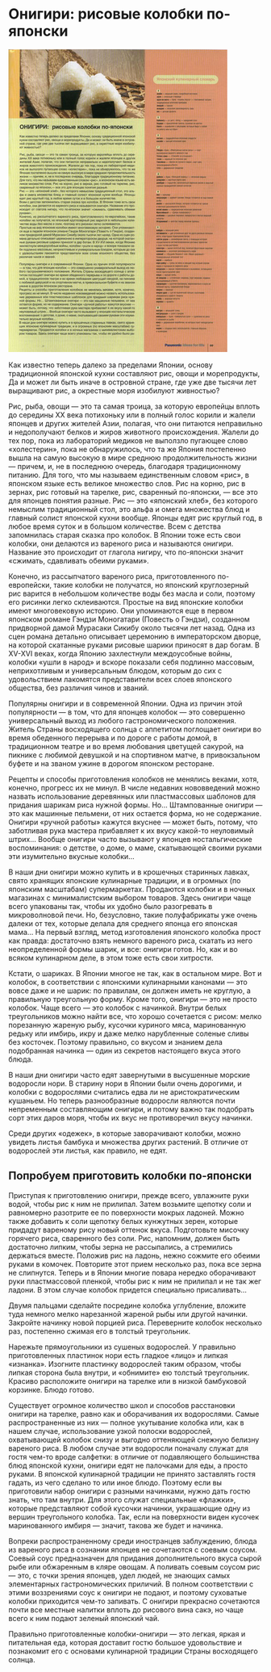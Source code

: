 # Онигири: рисовые колобки по-японски

![](/assets/53.jpg)

Как известно теперь далеко за пределами Японии, основу традиционной японской кухни составляют рис, овощи и морепродукты, Да и может ли быть иначе в островной стране, где уже две тысячи лет выращивают рис, а окрестные моря изобилуют живностью?

Рис, рыба, овощи — это та самая троица, за которую европейцы вплоть до середины XX века потихоньку или в полный голос корили и жалели японцев и других жителей Азии, полагая, что они питаются неправильно и недополучают белков и жиров животного происхождения. Жалели до тех пор, пока из лабораторий медиков не выползло пугающее слово «холестерин», пока не обнаружилось, что та же Япония постепенно вышла на самую высокую в мире среднюю продолжительность жизни — причем, и, не в последнюю очередь, благодаря традиционному питанию. Для того, что мы называем единственным словом «рис», в японском языке есть великое множество слов. Рис на корню, рис в зернах, рис готовый на тарелке, рис, сваренный по-японски, — все это для японцев понятия разные. Рис — это «японский хлеб», без которого немыслим традиционный стол, это альфа и омега множества блюд и главный солист японской кухни вообще. Японцы едят рис круглый год, в любое время суток и в большом количестве. Всем с детства запомнилась старая сказка про колобок. В Японии тоже есть свои колобки, они делаются из вареного риса и называются онигири. Название это происходит от глагола нигиру, что по-японски значит «сжимать, сдавливать обеими руками».

Конечно, из рассыпчатого вареного риса, приготовленного по-европейски, такие колобки не получатся, но японский круглозерный рис варится в небольшом количестве воды без масла и соли, поэтому его рисинки легко склеиваются. Простые на вид японские колобки имеют многовековую историю. Они упоминаются еще в первом японском романе Гэндзи Моногатари \(Повесть о Гэндзи\), созданном придворной дамой Мурасаки Сикибу около тысячи лет назад. Одна из сцен романа детально описывает церемонию в императорском дворце, на которой скатанные руками рисовые шарики приносят в дар богам. В XV-XVI веках, когда Японию захлестнули междоусобные войны, колобки «ушли в народ» и вскоре показали себя подлинно массовым, неприхотливым и универсальным блюдом, которым до сих с удовольствием лакомятся представители всех слоев японского общества, без различия чинов и званий.

Популярны онигири и в современной Японии. Одна из причин этой популярности — в том, что для японцев колобок — это совершенно универсальный выход из любого гастрономического положения. Житель Страны восходящего солнца с аппетитом поглощает онигири во время обеденного перерыва и по дороге с работы домой, в традиционном театре и во время любования цветущей сакурой, на пикнике с любимой девушкой и на спортивном матче, в привокзальном буфете и на званом ужине в дорогом японском ресторане.

Рецепты и способы приготовления колобков не менялись веками, хотя, конечно, прогресс их не минул. В числе недавних нововведений можно назвать использование деревянных или пластмассовых шаблонов для придания шарикам риса нужной формы. Но... Штампованные онигири — это как машинные пельмени, от них остается форма, но не содержание. Онигири «ручной работы» кажутся вкуснее — может быть, потому, что заботливая рука мастера прибавляет к их вкусу какой-то неуловимый штрих... Вообще онигири часто вызывают у японцев ностальгические воспоминания: о детстве, о доме, о маме, скатывающей своими руками эти изумительно вкусные колобки...

В наши дни онигири можно купить и в крошечных старинных лавках, свято хранящих японские кулинарные традиции, и в огромных \(по японским масштабам\) супермаркетах. Продаются колобки и в ночных магазинах с минималистским выбором товаров. Здесь онигири чаще всего упакованы так, чтобы их удобно было разогревать в микроволновой печи. Но, безусловно, такие полуфабрикаты уже очень далеки от тех, которые делала для среднего японца его японская мама... На первый взгляд, метод изготовления японского колобка прост как правда: достаточно взять немного вареного риса, скатать из него неопределенной формы шарик, и все: онигири готов. Но, как и во всяком кулинарном деле, в этом тоже есть свои хитрости.

Кстати, о шариках. В Японии многое не так, как в остальном мире. Вот и колобок, в соответствии с японскими кулинарными канонами — это вовсе даже и не шарик: по правилам, он должен иметь не круглую, а правильную треугольную форму. Кроме того, онигири — это не просто колобок. Чаще всего — это колобок с начинкой. Внутри белых треугольников можно найти все, что хорошо сочетается с рисом: мелко порезанную жареную рыбу, кусочки куриного мяса, маринованную редьку или имбирь, икру и даже мелко нарубленные соленые сливы без косточек. Поэтому правильно, со вкусом и знанием дела подобранная начинка — один из секретов настоящего вкуса этого блюда.

В наши дни онигири часто едят завернутыми в высушенные морские водоросли нори. В старину нори в Японии были очень дорогими, и колобки с водорослями считались едва ли не аристократическим кушаньем. Но теперь разнообразные водоросли являются почти непременным составляющим онигири, и потому важно так подобрать сорт этих даров моря, чтобы их вкус не противоречил вкусу начинки.

Среди других «одежек», в которые заворачивают колобки, можно увидеть листья бамбука и множества других растений. В отличие от водорослей эти листья, как правило, не едят.

## Попробуем приготовить колобки по-японски

Приступая к приготовлению онигири, прежде всего, увлажните руки водой, чтобы рис к ним не прилипал. Затем возьмите щепотку соли и равномерно разотрите ее по поверхности мокрых ладоней. Можно также добавить к соли щепотку белых кунжутных зерен, которые придадут вареному рису новый оттенок вкуса. Подготовьте мисочку горячего риса, сваренного без соли. Рис, напомним, должен быть достаточно липким, чтобы зерна не рассыпались, а стремились держаться вместе. Положив рис на ладонь, нежно сожмите его обеими руками в комочек. Повторите этот прием несколько раз, пока все зерна не слипнутся. Теперь и в Японии многие повара нередко оборачивают руки пластмассовой пленкой, чтобы рис к ним не прилипал и не так жег ладони. В этом случае колобок придется специально присаливать...

Двумя пальцами сделайте посредине колобка углубление, вложите туда немного мелко нарезанной жареной рыбы или другой начинки. Закройте начинку новой порцией риса. Переверните колобок несколько раз, постепенно сжимая его в толстый треугольник.

Нарежьте прямоугольники из сушеных водорослей. У правильно приготовленных пластинок нори есть гладкое «лицо» и липкая «изнанка». Изогните пластинку водорослей таким образом, чтобы липкая сторона была внутри, и «обнимите» ею толстый треугольник. Красиво расположите онигири на тарелке или в низкой бамбуковой корзинке. Блюдо готово.

Существует огромное количество школ и способов расстановки онигири на тарелке, равно как и оборачивания их водорослями. Самые распространенные из них — полное укутывание колобка или, как в нашем случае, использование узкой полоски водорослей, охватывающей колобок снизу и выгодно оттеняющей снежную белизну вареного риса. В любом случае эти водоросли поначалу служат для гостя чем-то вроде салфетки: в отличие от подавляющего большинства блюд японской кухни, онигири едят не палочками для еды, а просто руками. В японской кулинарной традиции не принято заставлять гостя гадать, из чего сделано то или иное блюдо. Поэтому если вы приготовили набор онигири с разными начинками, нужно дать гостю знать, что там внутри. Для этого служат специальные «флажки», которые представляют собой кусочки начинки, украшающие одну из вершин треугольного колобка. Так, если на поверхности виден кусочек маринованного имбиря — значит, такова же будет и начинка.

Вопреки распространенному среди иностранцев заблуждению, блюда из вареного риса в сознании японцев не сочетаются с соевым соусом. Соевый соус предназначен для придания дополнительного вкуса сырой рыбе или обжаренным в кляре овощам. А поливать соевым соусом рис — это, с точки зрения японцев, удел людей, не знающих самых элементарных гастрономических приличий. В полном соответствии с этими воззрениями соус к онигири не подают, и поэтому суховатые колобки приходится чем-то запивать. С онигири прекрасно сочетаются почти все местные налитки вплоть до рисового вина сакэ, но чаще всего к ним подают зеленый японский чай.

Правильно приготовленные колобки-онигири — это легкая, яркая и питательная еда, которая доставит гостю большое удовольствие и познакомит его с основами кулинарной традиции Страны восходящего солнца.

